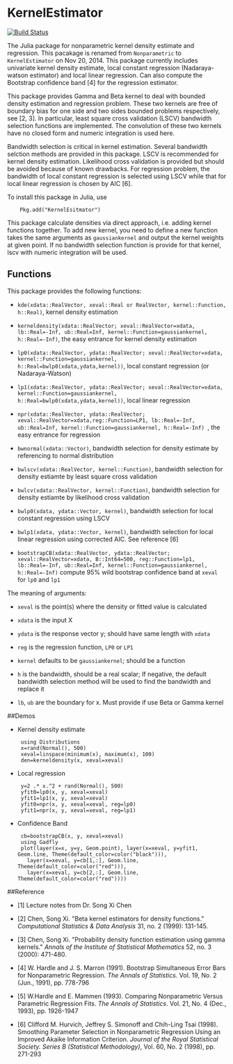 # KernelEstimator 

[![Build Status](https://travis-ci.org/panlanfeng/KernelEstimator.jl.png)](https://travis-ci.org/panlanfeng/KernelEstimator.jl)


The Julia package for nonparametric kernel density estimate and regression. This pacakage is renamed from `Nonparametric` to `KernelEstimator` on Nov 20, 2014. This package currently includes univariate kernel density estimate, local constant regression (Nadaraya-watson estimator) and local linear regression. Can also compute the Bootstrap confidence band [4] for the regression estimator. 

This package provides Gamma and Beta kernel to deal with bounded density estimation and regression problem. These two kernels are free of boundary bias for one side and two sides bounded problems respectively, see [2, 3]. In particular, least square cross validation (LSCV) bandwidth selection functions are implemented. The convolution of these two kernels have no closed form and numeric integration is used here.

Bandwidth selection is critical in kernel estimation. Several bandwidth selction methods are provided in this package. LSCV is recommended for kernel density estimation. Likelihood cross validation is provided but should be avoided because of known drawbacks. For regression problem, the bandwidth of local constant regression is selected using LSCV while that for local linear regression is chosen by AIC [6].

To install this package in Julia, use

		Pkg.add("KernelEsitmator")

This package calculate densities via direct approach, i.e. adding kernel functions together. To add new kernel, you need to define a new function takes the same arguments as `gaussiankernel` and output the kernel weights at given point. If no bandwidth selection function is provide for that kernel, lscv with numeric integration will be used. 

## Functions
This package provides the following functions:

 - `kde(xdata::RealVector, xeval::Real or RealVector, kernel::Function, h::Real)`, kernel density estimation

 - `kerneldensity(xdata::RealVector; xeval::RealVector=xdata, lb::Real=-Inf, ub::Real=Inf, kernel::Function=gaussiankernel, h::Real=-Inf)`, the easy entrance for kernel density estimation

 - `lp0(xdata::RealVector, ydata::RealVector; xeval::RealVector=xdata, kernel::Function=gaussiankernel, h::Real=bwlp0(xdata,ydata,kernel))`, local constant regression (or Nadaraya-Watson)

 - `lp1(xdata::RealVector, ydata::RealVector; xeval::RealVector=xdata, kernel::Function=gaussiankernel, h::Real=bwlp0(xdata,ydata,kernel))`,  local linear regression

 - `npr(xdata::RealVector, ydata::RealVector; xeval::RealVector=xdata,reg::Function=LP1, lb::Real=-Inf, ub::Real=Inf, kernel::Function=gaussiankernel, h::Real=-Inf) `, the easy entrance for regression

 - `bwnormal(xdata::Vector)`, bandwidth selection for density estimate by referencing to normal distribution

 - `bwlscv(xdata::RealVector, kernel::Function)`, bandwidth selection for density estiamte by least square cross validation

 - `bwlcv(xdata::RealVector, kernel::Function)`, bandwidth selection for density estiamte by likelihood cross validation

 - `bwlp0(xdata, ydata::Vector, kernel)`, bandwidth selection for local constant regression using LSCV

 - `bwlp1(xdata, ydata::Vector, kernel)`, bandwidth selection for local linear regression using corrected AIC. See reference [6]

 - `bootstrapCB(xdata::RealVector, ydata::RealVector; xeval::RealVector=xdata, B::Int64=500, reg::Function=lp1, lb::Real=-Inf, ub::Real=Inf, kernel::Function=gaussiankernel, h::Real=-Inf)` compute 95% wild bootstrap confidence band at `xeval` for `lp0` and `lp1`



The meaning of arguments:

 - `xeval` is the point(s) where the density or fitted value is calculated

 - `xdata` is the input X

 - `ydata` is the response vector y; should have same length with `xdata`

 - `reg` is the regression function, `LP0` or `LP1`

 - `kernel` defaults to be `gaussiankernel`; should be a function

 - `h` is the bandwidth, should be a real scalar; If negative, the default bandwidth selection method will be used to find the bandwidth and replace it

 - `lb`, `ub` are the boundary for x. Must provide if use Beta or Gamma kernel


##Demos

 - Kernel density estimate

        using Distributions
        x=rand(Normal(), 500)
        xeval=linspace(minimum(x), maximum(x), 100)
        den=kerneldensity(x, xeval=xeval)


 - Local regression

        y=2 .* x.^2 + rand(Normal(), 500)
        yfit0=lp0(x, y, xeval=xeval)
        yfit1=lp1(x, y, xeval=xeval)
        yfit0=npr(x, y, xeval=xeval, reg=lp0)
        yfit1=npr(x, y, xeval=xeval, reg=lp1)

 - Confidence Band

        cb=bootstrapCB(x, y, xeval=xeval)
        using Gadfly
        plot(layer(x=x, y=y, Geom.point), layer(x=xeval, y=yfit1, Geom.line, Theme(default_color=color("black"))),
          layer(x=xeval, y=cb[1,:], Geom.line, Theme(default_color=color("red"))),
          layer(x=xeval, y=cb[2,:], Geom.line, Theme(default_color=color("red"))))




##Reference

 - [1] Lecture notes from Dr. Song Xi Chen

 - [2] Chen, Song Xi. "Beta kernel estimators for density functions." _Computational Statistics & Data Analysis_ 31, no. 2 (1999): 131-145.

 - [3] Chen, Song Xi. "Probability density function estimation using gamma kernels." _Annals of the Institute of Statistical Mathematics_ 52, no. 3 (2000): 471-480.

 - [4] W. Hardle and J. S. Marron (1991). Bootstrap Simultaneous Error Bars for Nonparametric Regression. _The Annals of Statistics_. Vol. 19, No. 2 (Jun., 1991), pp. 778-796

 - [5] W.Hardle and E. Mammen (1993). Comparing Nonparametric Versus Parametric Regression Fits. _The Annals of Statistics_. Vol. 21, No. 4 (Dec., 1993), pp. 1926-1947

 -  [6] Clifford M. Hurvich, Jeffrey S. Simonoff and Chih-Ling Tsai (1998). Smoothing Parameter Selection in Nonparametric Regression Using an Improved Akaike Information Criterion. _Journal of the Royal Statistical Society. Series B (Statistical Methodology)_, Vol. 60, No. 2 (1998), pp. 271-293





